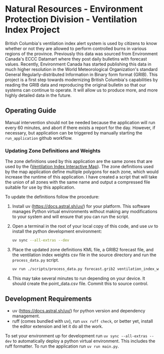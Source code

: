 # Natural Resources - Environment Protection Division - Ventilation Index Project

British Columbia's ventilation index alert system is used by citizens to know
whether or not they are allowed to perform controlled burns in various regions
of the province.  Previously this data was sourced from Environment Canada's
ECCC Datamart where they post daily bulletins with forecast values. Recently,
Environment Canada has started publishing this data in much higher resolution in
the World Meteorological Organization's standard General Regularly-distributed
Information in Binary form format (GRIB). This project is a first step towards
modernizing British Columbia's capabilities by reading the GRIB data and
reproducing the original bulletin so that our systems can continue to operate.
It will allow us to produce more, and more highly detailed data in the future.

## Operating Guide

Manual intervention should not be needed because the application will run every
60 minutes, and abort if there exists a report for the day. However, if
necessary, but application can be triggered by manually starting the
`run_application` github workflow.

### Updating Zone Definitions and Weights

The zone definitions used by this application are the same zones that are used
by the
([Ventilation Index Interactive Map](https://governmentofbc.maps.arcgis.com/apps/webappviewer/index.html?id=6d288bc667b24528a5c1e3b4c0373d07)).
The zone definitions used by the map application define multiple polygons for
each zone, which would increase the runtime of this application. I have created
a script that will take the union of all zones with the same name and output a
compressed file suitable for use by this application.

To update the definitions follow the procedure:

1. Install uv (https://docs.astral.sh/uv/) for your platform. This software
   manages Python virtual environments without making any modifications to your
   system and will ensure that you can run the script.

2. Open a terminal in the root of your local copy of this code, and use uv to
   install the python development environment:

   ```bash
   uv sync --all-extras --dev
   ```

3. Place the updated zone definitions KML file, a GRIB2 forecast file, and the
   ventilation index weights csv file in the source directory and run
   the `process_data.py` script.

   ```bash
   uv run ./scripts/process_data.py forecast.grib2 ventilation_index_weights.csv Venting_Index_HD.kml
   ```

4. This may take several minutes to run depending on your device. It should
   create the point_data.csv file. Commit this to source control.
   
## Development Requirements

- uv (https://docs.astral.sh/uv/) for python version and dependency management.
- ruff (comes bundled with uv), run `uvx ruff check`, or better yet, install the
  editor extension and let it do all the work.

To set your environment up for development run `uv sync --all-extras --dev` to
automatically deploy a python virtual environment. This includes the ruff
formatter. To run the application run `uv run main.py`.